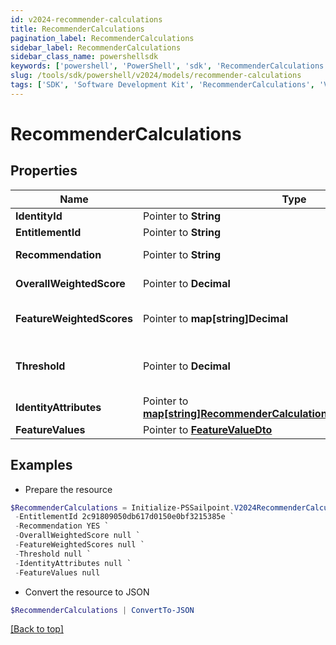 ```yaml
---
id: v2024-recommender-calculations
title: RecommenderCalculations
pagination_label: RecommenderCalculations
sidebar_label: RecommenderCalculations
sidebar_class_name: powershellsdk
keywords: ['powershell', 'PowerShell', 'sdk', 'RecommenderCalculations', 'V2024RecommenderCalculations'] 
slug: /tools/sdk/powershell/v2024/models/recommender-calculations
tags: ['SDK', 'Software Development Kit', 'RecommenderCalculations', 'V2024RecommenderCalculations']
---
```



# RecommenderCalculations

## Properties

Name | Type | Description | Notes
------------ | ------------- | ------------- | -------------
**IdentityId** |  Pointer to **String** | The ID of the identity | [optional] 
**EntitlementId** |  Pointer to **String** | The entitlement ID | [optional] 
**Recommendation** |  Pointer to **String** | The actual recommendation | [optional] 
**OverallWeightedScore** |  Pointer to **Decimal** | The overall weighted score | [optional] 
**FeatureWeightedScores** |  Pointer to **map[string]Decimal** | The weighted score of each individual feature | [optional] 
**Threshold** |  Pointer to **Decimal** | The configured value against which the overallWeightedScore is compared | [optional] 
**IdentityAttributes** |  Pointer to [**map[string]RecommenderCalculationsIdentityAttributesValue**](recommender-calculations-identity-attributes-value) | The values for your configured features | [optional] 
**FeatureValues** |  Pointer to [**FeatureValueDto**](feature-value-dto) |  | [optional] 

## Examples

- Prepare the resource
```powershell
$RecommenderCalculations = Initialize-PSSailpoint.V2024RecommenderCalculations  -IdentityId 2c91808457d8f3ab0157e3e62cb4213c `
 -EntitlementId 2c91809050db617d0150e0bf3215385e `
 -Recommendation YES `
 -OverallWeightedScore null `
 -FeatureWeightedScores null `
 -Threshold null `
 -IdentityAttributes null `
 -FeatureValues null
```

- Convert the resource to JSON
```powershell
$RecommenderCalculations | ConvertTo-JSON
```


[[Back to top]](#) 

